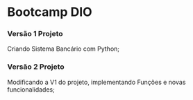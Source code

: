 # Bootcamp DIO
### Versão 1 Projeto 
Criando Sistema Bancário com Python;
### Versão 2 Projeto 
Modificando a V1 do projeto, implementando Funções e novas funcionalidades;

